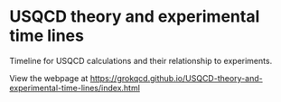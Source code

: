 # USQCD theory and experimental time lines

Timeline for USQCD calculations and their relationship to experiments.

View the webpage at https://grokqcd.github.io/USQCD-theory-and-experimental-time-lines/index.html



